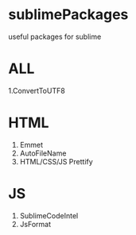 # sublimePackages
useful packages for sublime 
# ALL
1.ConvertToUTF8

# HTML
1. Emmet
2. AutoFileName
3. HTML/CSS/JS Prettify

# JS
1. SublimeCodeIntel
2. JsFormat
